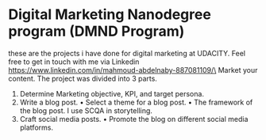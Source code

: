 # Digital Marketing Nanodegree program (DMND Program)
these are the projects i have done for digital marketing at UDACITY. Feel free to get in touch with me via Linkedin https://www.linkedin.com/in/mahmoud-abdelnaby-887081109/\
 Market your content. The project was divided into 3 parts.
1) Determine Marketing objective, KPI, and target persona.
2) Write a blog post.
•	Select a theme for a blog post.
•	The framework of the blog post. I use SCQA in storytelling.
3) Craft social media posts.
•	Promote the blog on different social media platforms.
